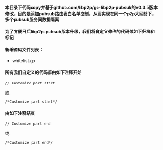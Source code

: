 #### **本目录下代码copy并基于github.com/libp2p/go-libp2p-pubsub的v0.3.5版本修改，目的是添加pubsub路由表白名单控制，从而实现在同一个p2p大网络下，多个pubsub服务间数据隔离**

#### 为了方便日后libp2p-pubsub版本升级，我们将自定义修改的代码做如下归档和标记

#### 新增源码文件列表：
- whitelist.go



#### 所有我们自定义的代码都由如下注释开始
```
// Customize part start
```
或
```
/*Customize part start*/
```
#### 由如下注释结束
 ```
 // Customize part end
 ```
或
```
/*Customize part end*/
```